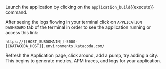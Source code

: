 Launch the application by clicking on the `application_build`{{execute}} command.

After seeing the logs flowing in your terminal click on `APPLICATION DASHBOARD` tab of the terminal in order to see the application running or access this link:

    https://[[HOST_SUBDOMAIN]]-5000-[[KATACODA_HOST]].environments.katacoda.com/

Refresh the Application page, click around, add a pump, try adding a city. This begins to generate metrics, APM traces, and logs for your application.